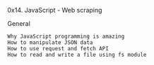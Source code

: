 0x14. JavaScript - Web scraping 

General

    Why JavaScript programming is amazing
    How to manipulate JSON data
    How to use request and fetch API
    How to read and write a file using fs module
